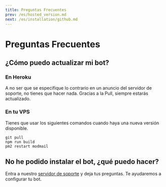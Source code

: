 ```yaml
---
title: Preguntas Frecuentes
prev: /es/hosted_version.md
next: /es/installation/github.md
---
```


# Preguntas Frecuentes

## ¿Cómo puedo actualizar mi bot?

### En Heroku

A no ser que se especifique lo contrario en un anuncio del servidor de soporte, no tienes que hacer nada. Gracias a la Pull, siempre estarás actualizado.

### En tu VPS

Tienes que usar los siguientes comandos cuando haya una nueva versión disponible.

```shell
git pull
npm run build
pm2 restart modmail
```

## No he podido instalar el bot, ¿qué puedo hacer?

Entra a nuestro [servidor de soporte](https://discord.gg/9jPjxMB) y deja tus preguntas. Te ayudaremos a configurar tu bot.
